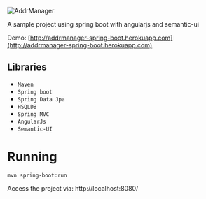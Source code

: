 ![AddrManager](http://img.verto.me/addrmanager-logo.png)

A sample project using spring boot with angularjs and semantic-ui

Demo: [http://addrmanager-spring-boot.herokuapp.com](http://addrmanager-spring-boot.herokuapp.com)

## Libraries

- `Maven`
- `Spring boot`
- `Spring Data Jpa`
- `HSQLDB`
- `Spring MVC`
- `AngularJs`
- `Semantic-UI`

# Running 

```shell
mvn spring-boot:run
```

Access the project via: http://localhost:8080/
